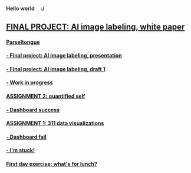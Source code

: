#### Hello world &nbsp; &nbsp; :/

## [FINAL PROJECT: AI image labeling, white paper](./011_AI-Insta_WhitePaper.md)

#### [Parseltongue](./010_Parseltongue.md)

#### [- Final project: AI image labeling, presentation](./009_AI-Insta_Presentation.md)

#### [- Final project: AI image labeling, draft 1](./008_AI-Insta_Draft1.md)

#### [- Work in progress](./007_workinprogress.md)

#### [ASSIGNMENT 2: quantified self](./006_assignment2-mfp.md)

#### [- Dashboard success](./005_dashboardsuccess.md)

#### [ASSIGNMENT 1: 311 data visualizations](./004_assignment1-parks.md)

#### [- Dashboard fail](./003_dashboardfails.md)

#### [- I'm stuck!](./002_sos_180601.md)

#### [First day exercise: what's for lunch?](./001_blogpost1.md)


